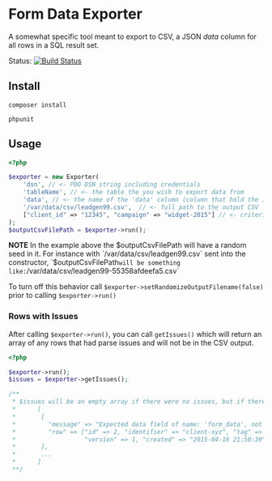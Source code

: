 # Form Data Exporter

A somewhat specific tool meant to export to CSV, a JSON *data* column for all rows in a SQL result set.

Status: [![Build Status](https://travis-ci.org/Mixpo/form-data-exporter.svg?branch=master)](https://travis-ci.org/Mixpo/form-data-exporter)

## Install

```
composer install

phpunit
```

## Usage

```php
<?php

$exporter = new Exporter(
    'dsn', // <- PDO DSN string including credentials
    'tableName', // <- the table the you wish to export data from
    'data', // <- the name of the 'data' column (column that hold the JSON form data)
    '/var/data/csv/leadgen99.csv',  // <- full path to the output CSV
    ["client_id" => "12345", "campaign" => "widget-2015"] // <- criteria used to build an AND'ed WHERE clause
);
$outputCsvFilePath = $exporter->run();

```

**NOTE** In the example above the $outputCsvFilePath will have a random seed in it.  For instance with 
`/var/data/csv/leadgen99.csv` sent into the constructor, `$outputCsvFilePath` will be something like: `/var/data/csv/leadgen99-55358afdeefa5.csv`

To turn off this behavior call `$exporter->setRandomizeOutputFilename(false)` prior to calling `$exporter->run()`


### Rows with Issues

After calling `$exporter->run()`, you can call `getIssues()` which will return an array of any rows that had parse 
issues and will not be in the CSV output.

```php
<?php

$exporter->run();
$issues = $exporter->getIssues();

/**
 * $issues will be an empty array if there were no issues, but if there were it will look something like this.
 *      [
 *       [
 *         "message" => "Expected data field of name: 'form_data', not found for this row",
 *         "row" => ["id" => 2, "identifier" => "client-xyz", "tag" => "widget-1-campaign", 
 *                   "version" => 1, "created" => "2015-04-16 21:50:39"]
 *       ],
 *       ...
 *      ]
 **/

```
